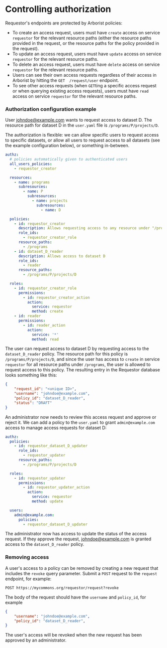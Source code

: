 # Controlling authorization

Requestor's endpoints are protected by Arborist policies:
- To create an access request, users must have `create` access on service `requestor` for the relevant resource paths (either the resource paths provided in the request, or the resource paths for the policy provided in the request).
- To update an access request, users must have `update` access on service `requestor` for the relevant resource paths.
- To delete an access request, users must have `delete` access on service `requestor` for the relevant resource paths.
- Users can see their own access requests regardless of their access in Arborist by hitting the `GET  /request/user` endpoint.
- To see other access requests (when `GET`ting a specific access request or when querying existing access requests), users must have `read` access on service `requestor` for the relevant resource paths.

### Authorization configuration example

User johndoe@example.com wants to request access to dataset D. The resource path for dataset D in the `user.yaml` file is `/programs/P/projects/D`.

The authorization is flexible: we can allow specific users to request access to specific datasets, or allow all users to request access to all datasets (see the example configuration below), or something in-between.


```yaml
authz:
  # policies automatically given to authenticated users
  all_users_policies:
    - requestor_creator

  resources:
    - name: programs
      subresources:
        - name: P
          subresources:
            - name: projects
              subresources:
                - name: D

  policies:
    - id: requestor_creator
      description: Allows requesting access to any resource under "/programs"
      role_ids:
        - requestor_creator_role
      resource_paths:
        - /programs
    - id: dataset_D_reader
      description: Allows access to dataset D
      role_ids:
        - reader
      resource_paths:
        - /programs/P/projects/D

  roles:
    - id: requestor_creator_role
      permissions:
        - id: requestor_creator_action
          action:
            service: requestor
            method: create
    - id: reader
      permissions:
        - id: reader_action
          action:
            service: '*'
            method: read
```

The user can request access to dataset D by requesting access to the `dataset_D_reader` policy. The resource path for this policy is `/programs/P/projects/D`, and since the user has access to `create` in service `requestor` for all resource paths under `/programs`, the user is allowed to request access to this policy. The resulting entry in the Requestor database looks something like this:

```json
{
    "request_id": "<unique ID>",
    "username": "johndoe@example.com",
    "policy_id": "dataset_D_reader",
    "status": "DRAFT"
}
```

An administrator now needs to review this access request and approve or reject it. We can add a policy to the `user.yaml` to grant `admin@example.com` access to manage access requests for dataset D:

```yaml
authz:
  policies:
    - id: requestor_dataset_D_updater
      role_ids:
        - requestor_updater
      resource_paths:
        - /programs/P/projects/D

  roles:
    - id: requestor_updater
      permissions:
        - id: requestor_updater_action
          action:
            service: requestor
            method: update

  users:
    admin@example.com:
      policies:
        - requestor_dataset_D_updater
```

The administrator now has access to update the status of the access request. If they approve the request, johndoe@example.com is granted access to the `dataset_D_reader` policy.

### Removing access

A user's access to a policy can be removed by creating a new request that includes the `revoke` query parameter. Submit a `POST` request to the `request` endpoint, for example:

```
POST https://mycommons.org/requestor/request?revoke
```

The body of the request should have the `username` and `policy_id`, for example

```json
{
    "username": "johndoe@example.com",
    "policy_id": "dataset_D_reader",
}
```

The user's access will be revoked when the new request has been approved by an administrator.
